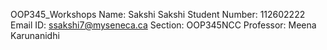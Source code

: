 OOP345_Workshops
Name: Sakshi Sakshi
Student Number: 112602222
Email ID: ssakshi7@myseneca.ca
Section: OOP345NCC
Professor: Meena Karunanidhi
